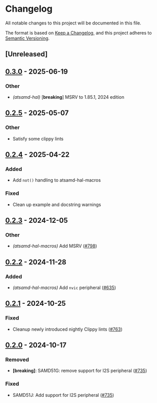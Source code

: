 # Changelog

All notable changes to this project will be documented in this file.

The format is based on [Keep a Changelog](https://keepachangelog.com/en/1.0.0/),
and this project adheres to [Semantic Versioning](https://semver.org/spec/v2.0.0.html).

## [Unreleased]

## [0.3.0](https://github.com/atsamd-rs/atsamd/compare/atsamd-hal-macros-0.2.5...atsamd-hal-macros-0.3.0) - 2025-06-19

### Other

- *(atsamd-hal)* [**breaking**] MSRV to 1.85.1, 2024 edition

## [0.2.5](https://github.com/atsamd-rs/atsamd/compare/atsamd-hal-macros-0.2.4...atsamd-hal-macros-0.2.5) - 2025-05-07

### Other

- Satisfy some clippy lints

## [0.2.4](https://github.com/atsamd-rs/atsamd/compare/atsamd-hal-macros-0.2.3...atsamd-hal-macros-0.2.4) - 2025-04-22

### Added

- Add `not()` handling to atsamd-hal-macros

### Fixed

- Clean up example and docstring warnings

## [0.2.3](https://github.com/atsamd-rs/atsamd/compare/atsamd-hal-macros-0.2.2...atsamd-hal-macros-0.2.3) - 2024-12-05

### Other

- *(atsamd-hal-macros)* Add MSRV ([#798](https://github.com/atsamd-rs/atsamd/pull/798))

## [0.2.2](https://github.com/atsamd-rs/atsamd/compare/atsamd-hal-macros-0.2.1...atsamd-hal-macros-0.2.2) - 2024-11-28

### Added

- *(atsamd-hal-macros)* Add `nvic` peripheral ([#635](https://github.com/atsamd-rs/atsamd/pull/635))

## [0.2.1](https://github.com/atsamd-rs/atsamd/compare/atsamd-hal-macros-0.2.0...atsamd-hal-macros-0.2.1) - 2024-10-25

### Fixed

- Cleanup newly introduced nightly Clippy lints ([#763](https://github.com/atsamd-rs/atsamd/pull/763))

## [0.2.0](https://github.com/atsamd-rs/atsamd/compare/atsamd-hal-macros-0.1.0...atsamd-hal-macros-0.2.0) - 2024-10-17

### Removed

- **[breaking]**: SAMD51G: remove support for I2S peripheral ([#735](https://github.com/atsamd-rs/atsamd/pull/735))

### Fixed

- SAMD51J: Add support for I2S peripheral ([#735](https://github.com/atsamd-rs/atsamd/pull/735))
